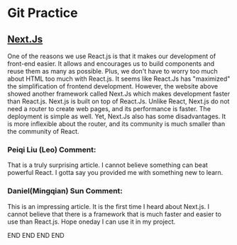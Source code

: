 # Git Practice

## [Next.Js](https://www.ideamotive.co/blog/nextjs-vs-react-which-javascript-framework-is-better-for-your-front-end)

One of the reasons we use React.js is that it makes our development of front-end easier. It allows and encourages us to build components and reuse them as many as possible. Plus, we don't have to worry too much about HTML too much with React.js. It seems like React.Js has "maximized" the simplification of frontend development. However, the website above showed another framework called Next.Js which makes development faster than React.js. Next.js is built on top of React.Js. Unlike React, Next.js do not need a router to create web pages, and its performance is faster. The deployment is simple as well. Yet, Next.Js also has some disadvantages. It is more inflexible about the router, and its community is much smaller than the community of React.

### Peiqi Liu (Leo) Comment:

That is a truly surprising article. I cannot believe something can beat powerful React. I gotta say you provided me with something new to learn.

### Daniel(Mingqian) Sun Comment:

This is an impressing article. It is the first time I heard about Next.js. I cannot believe that there is a framework that is much faster and easier to use than React.js. Hope oneday I can use it in my project.

END END END END
